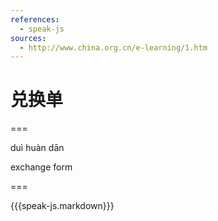 ```yaml
---
references:
  - speak-js
sources:
  - http://www.china.org.cn/e-learning/1.htm
---
```


# 兑换单

===

duì huàn dān

exchange form

===

{{{speak-js.markdown}}}
